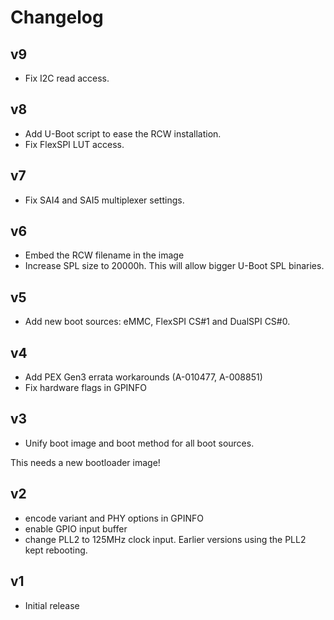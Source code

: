 # Changelog

## v9
 - Fix I2C read access.

## v8
 - Add U-Boot script to ease the RCW installation.
 - Fix FlexSPI LUT access.

## v7
 - Fix SAI4 and SAI5 multiplexer settings.

## v6
 - Embed the RCW filename in the image
 - Increase SPL size to 20000h. This will allow bigger U-Boot SPL binaries.

## v5
 - Add new boot sources: eMMC, FlexSPI CS#1 and DualSPI CS#0.

## v4
 - Add PEX Gen3 errata workarounds (A-010477, A-008851)
 - Fix hardware flags in GPINFO

## v3
 - Unify boot image and boot method for all boot sources.

This needs a new bootloader image!

## v2
 - encode variant and PHY options in GPINFO
 - enable GPIO input buffer
 - change PLL2 to 125MHz clock input. Earlier versions using the PLL2 kept
   rebooting.

## v1
 - Initial release
